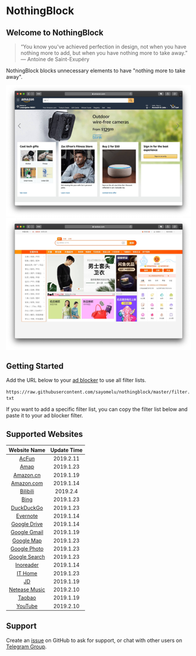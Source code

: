 # NothingBlock

## Welcome to NothingBlock

> “You know you've achieved perfection in design, not when you have nothing more to add, but when you have nothing more to take away.” ― Antoine de Saint-Exupéry

NothingBlock blocks unnecessary elements to have "nothing more to take away".

![NothingBlock on Amazon.com](assets/nothingblock-on-amazon.com.jpg)
![NothingBlock on Taobao](assets/nothingblock-on-taobao.jpg)

## Getting Started

Add the URL below to your [ad blocker](https://bing.com/search?q=ad+blocker) to use all filter lists.

`https://raw.githubusercontent.com/sayomelu/nothingblock/master/filter.txt`

If you want to add a specific filter list, you can copy the filter list below and paste it to your ad blocker filter.

## Supported Websites

| **Website Name** | **Update Time** |
|:----------------:|:---------------:|
| [AcFun](filter/acfun.txt) | 2019.2.11 |
| [Amap](filter/amap.txt) | 2019.1.23 |
| [Amazon.cn](filter/amazon.cn.txt) | 2019.1.19 |
| [Amazon.com](filter/amazon.com.txt) | 2019.1.14 |
| [Bilibili](filter/bilibili.txt) | 2019.2.4 |
| [Bing](filter/bing.txt) | 2019.1.23 |
| [DuckDuckGo](filter/duckduckgo.txt) | 2019.1.23 |
| [Evernote](filter/evernote.txt) | 2019.1.14 |
| [Google Drive](filter/google-drive.txt) | 2019.1.14 |
| [Google Gmail](filter/google-gmail.txt) | 2019.1.19 |
| [Google Map](filter/google-map.txt) | 2019.1.23 |
| [Google Photo](filter/google-photo.txt) | 2019.1.23 |
| [Google Search](filter/google-search.txt) | 2019.1.23 |
| [Inoreader](filter/inoreader.txt) | 2019.1.14 |
| [IT Home](filter/it-home.txt) | 2019.1.23 |
| [JD](filter/jd.txt) | 2019.1.19 |
| [Netease Music](filter/netease-music.txt) | 2019.2.10 |
| [Taobao](filter/taobao.txt) | 2019.1.19 |
| [YouTube](filter/youtube.txt) | 2019.2.10 |

## Support

Create an [issue](https://github.com/sayomelu/nothingblock/issues/new) on GitHub to ask for support, or chat with other users on [Telegram Group](https://t.me/nothingblock).